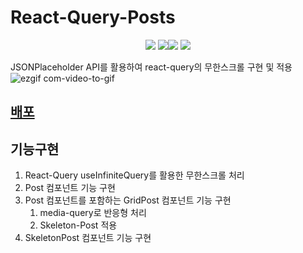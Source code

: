 # React-Query-Posts

<div align="center">
<img src="https://img.shields.io/badge/react-^18.2.0-6BDAFC.svg"/> <img src="https://img.shields.io/badge/react_query-^1.1.3-F9DC3E.svg"/><img src="https://img.shields.io/badge/axios-^1.4.0-red.svg"/>
<img src="https://img.shields.io/badge/sass-^1.62.1-DB7093.svg"/>
</div>

JSONPlaceholder API를 활용하여 react-query의 무한스크롤 구현 및 적용
![ezgif com-video-to-gif](https://github.com/khw970421/react-query-posts/assets/59253551/d33dbbee-7c45-4a6d-8f8a-5bf3e62ae4e8)



## [배포](https://react-query-posts.vercel.app/)

## 기능구현

1. React-Query useInfiniteQuery를 활용한 무한스크롤 처리
1. Post 컴포넌트 기능 구현
1. Post 컴포넌트를 포함하는 GridPost 컴포넌트 기능 구현
   1. media-query로 반응형 처리
   2. Skeleton-Post 적용
1. SkeletonPost 컴포넌트 기능 구현
